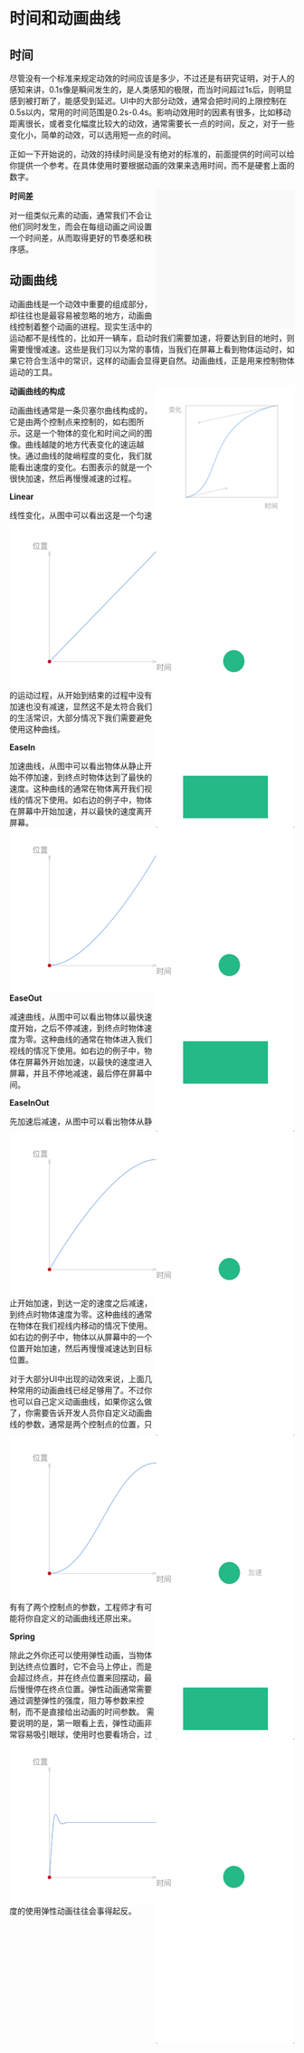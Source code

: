 # 时间和动画曲线

## 时间

尽管没有一个标准来规定动效的时间应该是多少，不过还是有研究证明，对于人的感知来讲，0.1s像是瞬间发生的，是人类感知的极限，而当时间超过1s后，则明显感到被打断了，能感受到延迟。UI中的大部分动效，通常会把时间的上限控制在0.5s以内，常用的时间范围是0.2s-0.4s。影响动效用时的因素有很多，比如移动距离很长，或者变化幅度比较大的动效，通常需要长一点的时间，反之，对于一些变化小，简单的动效，可以选用短一点的时间。

正如一下开始说的，动效的持续时间是没有绝对的标准的，前面提供的时间可以给你提供一个参考。在具体使用时要根据动画的效果来选用时间，而不是硬套上面的数字。

<img src="../images/motion/2-1timeOffset.gif" width="245px" height="245px" align="right"/>

**时间差**

对一组类似元素的动画，通常我们不会让他们同时发生，而会在每组动画之间设置一个时间差，从而取得更好的节奏感和秩序感。

## 动画曲线

动画曲线是一个动效中重要的组成部分，却往往也是最容易被忽略的地方，动画曲线控制着整个动画的进程。现实生活中的运动都不是线性的，比如开一辆车，启动时我们需要加速，将要达到目的地时，则需要慢慢减速。这些是我们习以为常的事情，当我们在屏幕上看到物体运动时，如果它符合生活中的常识，这样的动画会显得更自然。动画曲线，正是用来控制物体运动的工具。

<img src="../images/motion/2-2animationCurve.png" width="245px" height="245px" align="right"/>

**动画曲线的构成**

动画曲线通常是一条贝塞尔曲线构成的，它是由两个控制点来控制的，如右图所示。这是一个物体的变化和时间之间的图像。曲线越陡的地方代表变化的速运越快。通过曲线的陡峭程度的变化，我们就能看出速度的变化。右图表示的就是一个很快加速，然后再慢慢减速的过程。

<img src="../images/motion/2-3linear.gif" width="520px" height="292px" align="right"/>

<img src="../images/motion/2-3linearExample.gif" width="245px" height="245px" alt="错误" description="运动速度没有变化" align="right"/>

**Linear**

线性变化，从图中可以看出这是一个匀速的运动过程，从开始到结束的过程中没有加速也没有减速，显然这不是太符合我们的生活常识，大部分情况下我们需要避免使用这种曲线。

<img src="../images/motion/2-4easeIn.gif" width="520px" height="292px" align="right"/>

<img src="../images/motion/2-4easeInExample.gif" width="245px" height="245px" alt="使用场景举例" description="物体离开屏幕时" align="right"/>

**EaseIn**

加速曲线，从图中可以看出物体从静止开始不停加速，到终点时物体达到了最快的速度。这种曲线的通常在物体离开我们视线的情况下使用。如右边的例子中，物体在屏幕中开始加速，并以最快的速度离开屏幕。

<img src="../images/motion/2-5easeOut.gif" width="520px" height="292px" align="right"/>

<img src="../images/motion/2-5easeOutExample.gif" width="245px" height="245px" alt="使用场景举例" description="物体进入屏幕时" align="right"/>

**EaseOut**

减速曲线，从图中可以看出物体以最快速度开始，之后不停减速，到终点时物体速度为零。这种曲线的通常在物体进入我们视线的情况下使用。如右边的例子中，物体在屏幕外开始加速，以最快的速度进入屏幕，并且不停地减速，最后停在屏幕中间。

<img src="../images/motion/2-6easeInOut.gif" width="520px" height="292px" align="right"/>

<img src="../images/motion/2-6easeInOutExample.gif" width="245px" height="245px" alt="使用场景举例" description="物体进入屏幕时" align="right"/>

**EaseInOut**

先加速后减速，从图中可以看出物体从静止开始加速，到达一定的速度之后减速，到终点时物体速度为零。这种曲线的通常在物体在我们视线内移动的情况下使用。如右边的例子中，物体以从屏幕中的一个位置开始加速，然后再慢慢减速达到目标位置。

对于大部分UI中出现的动效来说，上面几种常用的动画曲线已经足够用了。不过你也可以自己定义动画曲线，如果你这么做了，你需要告诉开发人员你自定义动画曲线的参数，通常是两个控制点的位置，只有有了两个控制点的参数，工程师才有可能将你自定义的动画曲线还原出来。

<img src="../images/motion/2-7spring.gif" width="520px" height="292px" align="right"/>

<img src="../images/motion/2-7springExample.gif" width="245px" height="245px" alt="效果演示" align="right"/>

**Spring**

除此之外你还可以使用弹性动画，当物体到达终点位置时，它不会马上停止，而是会超过终点，并在终点位置来回摆动，最后慢慢停在终点位置。弹性动画通常需要通过调整弹性的强度，阻力等参数来控制，而不是直接给出动画的时间参数。 需要说明的是，第一眼看上去，弹性动画非常容易吸引眼球，使用时也要看场合，过度的使用弹性动画往往会事得起反。

